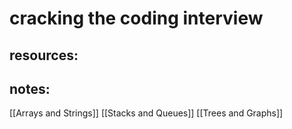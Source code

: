 # cracking the coding interview

## resources:

## notes:
[[Arrays and Strings]]
[[Stacks and Queues]]
[[Trees and Graphs]]